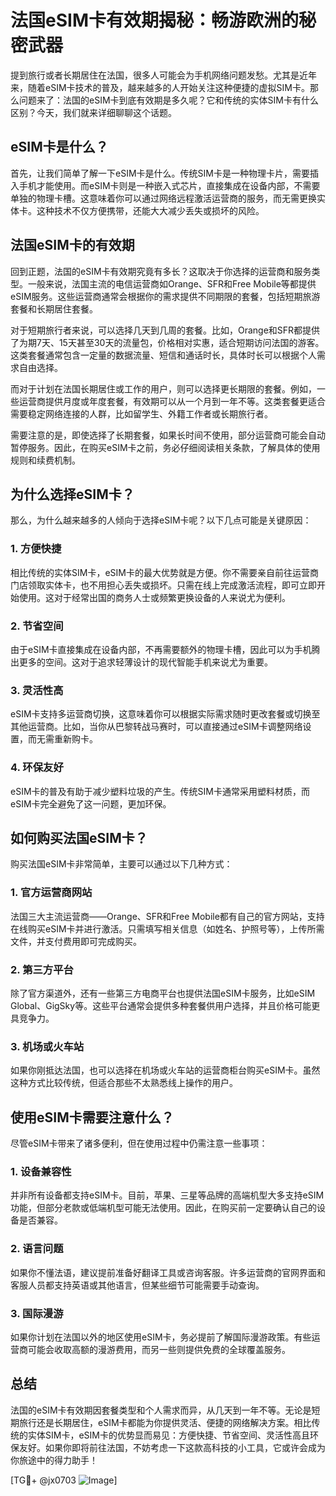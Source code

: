 # 法国eSIM卡有效期揭秘：畅游欧洲的秘密武器

提到旅行或者长期居住在法国，很多人可能会为手机网络问题发愁。尤其是近年来，随着eSIM卡技术的普及，越来越多的人开始关注这种便捷的虚拟SIM卡。那么问题来了：法国的eSIM卡到底有效期是多久呢？它和传统的实体SIM卡有什么区别？今天，我们就来详细聊聊这个话题。

## eSIM卡是什么？

首先，让我们简单了解一下eSIM卡是什么。传统SIM卡是一种物理卡片，需要插入手机才能使用。而eSIM卡则是一种嵌入式芯片，直接集成在设备内部，不需要单独的物理卡槽。这意味着你可以通过网络远程激活运营商的服务，而无需更换实体卡。这种技术不仅方便携带，还能大大减少丢失或损坏的风险。

## 法国eSIM卡的有效期

回到正题，法国的eSIM卡有效期究竟有多长？这取决于你选择的运营商和服务类型。一般来说，法国主流的电信运营商如Orange、SFR和Free Mobile等都提供eSIM服务。这些运营商通常会根据你的需求提供不同期限的套餐，包括短期旅游套餐和长期居住套餐。

对于短期旅行者来说，可以选择几天到几周的套餐。比如，Orange和SFR都提供了为期7天、15天甚至30天的流量包，价格相对实惠，适合短期访问法国的游客。这类套餐通常包含一定量的数据流量、短信和通话时长，具体时长可以根据个人需求自由选择。

而对于计划在法国长期居住或工作的用户，则可以选择更长期限的套餐。例如，一些运营商提供月度或年度套餐，有效期可以从一个月到一年不等。这类套餐更适合需要稳定网络连接的人群，比如留学生、外籍工作者或长期旅行者。

需要注意的是，即使选择了长期套餐，如果长时间不使用，部分运营商可能会自动暂停服务。因此，在购买eSIM卡之前，务必仔细阅读相关条款，了解具体的使用规则和续费机制。

## 为什么选择eSIM卡？

那么，为什么越来越多的人倾向于选择eSIM卡呢？以下几点可能是关键原因：

### 1. **方便快捷**
相比传统的实体SIM卡，eSIM卡的最大优势就是方便。你不需要亲自前往运营商门店领取实体卡，也不用担心丢失或损坏。只需在线上完成激活流程，即可立即开始使用。这对于经常出国的商务人士或频繁更换设备的人来说尤为便利。

### 2. **节省空间**
由于eSIM卡直接集成在设备内部，不再需要额外的物理卡槽，因此可以为手机腾出更多的空间。这对于追求轻薄设计的现代智能手机来说尤为重要。

### 3. **灵活性高**
eSIM卡支持多运营商切换，这意味着你可以根据实际需求随时更改套餐或切换至其他运营商。比如，当你从巴黎转战马赛时，可以直接通过eSIM卡调整网络设置，而无需重新购卡。

### 4. **环保友好**
eSIM卡的普及有助于减少塑料垃圾的产生。传统SIM卡通常采用塑料材质，而eSIM卡完全避免了这一问题，更加环保。

## 如何购买法国eSIM卡？

购买法国eSIM卡非常简单，主要可以通过以下几种方式：

### 1. **官方运营商网站**
法国三大主流运营商——Orange、SFR和Free Mobile都有自己的官方网站，支持在线购买eSIM卡并进行激活。只需填写相关信息（如姓名、护照号等），上传所需文件，并支付费用即可完成购买。

### 2. **第三方平台**
除了官方渠道外，还有一些第三方电商平台也提供法国eSIM卡服务，比如eSIM Global、GigSky等。这些平台通常会提供多种套餐供用户选择，并且价格可能更具竞争力。

### 3. **机场或火车站**
如果你刚抵达法国，也可以选择在机场或火车站的运营商柜台购买eSIM卡。虽然这种方式比较传统，但适合那些不太熟悉线上操作的用户。

## 使用eSIM卡需要注意什么？

尽管eSIM卡带来了诸多便利，但在使用过程中仍需注意一些事项：

### 1. **设备兼容性**
并非所有设备都支持eSIM卡。目前，苹果、三星等品牌的高端机型大多支持eSIM功能，但部分老款或低端机型可能无法使用。因此，在购买前一定要确认自己的设备是否兼容。

### 2. **语言问题**
如果你不懂法语，建议提前准备好翻译工具或咨询客服。许多运营商的官网界面和客服人员都支持英语或其他语言，但某些细节可能需要手动查询。

### 3. **国际漫游**
如果你计划在法国以外的地区使用eSIM卡，务必提前了解国际漫游政策。有些运营商可能会收取高额的漫游费用，而另一些则提供免费的全球覆盖服务。

## 总结

法国的eSIM卡有效期因套餐类型和个人需求而异，从几天到一年不等。无论是短期旅行还是长期居住，eSIM卡都能为你提供灵活、便捷的网络解决方案。相比传统的实体SIM卡，eSIM卡的优势显而易见：方便快捷、节省空间、灵活性高且环保友好。如果你即将前往法国，不妨考虑一下这款高科技的小工具，它或许会成为你旅途中的得力助手！

[TG💪+ @jx0703 ![Image](https://github.com/user-attachments/assets/dbca1d08-cadb-493c-b0ec-ad6f7a83f270)]